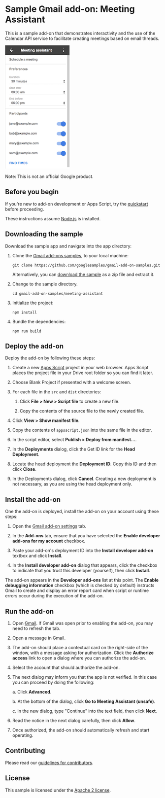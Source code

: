 # Sample Gmail add-on: Meeting Assistant

This is a sample add-on that demonstrates interactivity and the use of the
Calendar API service to facilitate creating meetings based on email threads.

![Screenshot](assets/screenshot_1.png) 

Note: This is not an official Google product.

## Before you begin

If you're new to add-on development or Apps Script, try the [quickstart](quickstart)
before proceeding. 
 
These instructions assume [Node.js](node) is installed.

## Downloading the sample

Download the sample app and navigate into the app directory:

1.  Clone the [Gmail add-ons samples][github-repo], to your local
    machine:

        git clone https://github.com/googlesamples/gmail-add-on-samples.git

    Alternatively, you can [download the sample][github-zip] as a zip file and
    extract it.

2.  Change to the sample directory.

        cd gmail-add-on-samples/meeting-assistant

3.  Initialize the project:

        npm install
        
4.  Bundle the dependencies:

        npm run build
        
## Deploy the add-on

Deploy the add-on by following these steps:

1.  Create a new [Apps Script](apps-script) project in your web browser. Apps Script places the project file in your Drive root folder so you can find it later.

2.  Choose Blank Project if presented with a welcome screen.

3.  For each file in the `src` and `dist` directories:

    1. Click **File > New > Script file** to create a new file.

    2. Copy the contents of the source file to the newly created file.

4.  Click **View > Show manifest file**.

5.  Copy the contents of `appsscript.json` into the same file in the editor.

6.  In the script editor, select **Publish > Deploy from manifest...**.

7.  In the **Deployments** dialog, click the Get ID link for the **Head Deployment**.

8.  Locate the head deployment the **Deployment ID**. Copy this ID and then click **Close**.

9.  In the Deployments dialog, click **Cancel**. Creating a new deployment is not necessary, as you are using the head deployment only.

## Install the add-on

One the add-on is deployed, install the add-on on your account using these steps:

1.  Open the [Gmail add-on settings](gmail-settings) tab.

2.  In the **Add-ons** tab, ensure that you have selected the **Enable developer
    add-ons for my account** checkbox.

3.  Paste your add-on's deployment ID into the **Install developer add-on** textbox
    and click **Install**.

4. In the **Install developer add-on** dialog that appears, click the checkbox to
   indicate that you trust this developer (yourself), then click **Install**.

The add-on appears in the **Developer add-ons** list at this point. The
**Enable debugging information** checkbox (which is checked by default) instructs
Gmail to create and display an error report card when script or runtime errors
occur during the execution of the add-on.

## Run the add-on

1.  Open [Gmail](gmail). If Gmail was open prior to enabling the add-on,
    you may need to refresh the tab.

2.  Open a message in Gmail.

3.  The add-on should place a contextual card on the right-side of the window,
    with a message asking for authorization. Click the **Authorize access** link
    to open a dialog where you can authorize the add-on.

4.  Select the account that should authorize the add-on.

5.  The next dialog may inform you that the app is not verified. In this case you
    can proceed by doing the following:

    a.  Click **Advanced**.

    b. At the bottom of the dialog, click **Go to Meeting Assistant (unsafe)**.

    c. In the new dialog, type "Continue" into the text field, then click **Next**.

6.  Read the notice in the next dialog carefully, then click **Allow**.

7.  Once authorized, the add-on should automatically refresh and start operating.

## Contributing

Please read our [guidelines for contributors][contributing].

## License

This sample is licensed under the [Apache 2 license][license].


<!-- References -->
[quickstart]:https://developers.google.com/gmail/add-ons/guides/quickstart
[node]:https://nodejs.org/en/
[apps-script]: https://script.google.com
[github-repo]: https://github.com/googlesamples/gmail-add-ons-samples
[github-zip]: https://github.com/googlesamples/gmail-add-ons-samples/archive/master.zip
[contributing]: https://github.com/googlesamples/gmail-add-ons-samples/blob/master/CONTRIBUTING
[license]: https://github.com/googlesamples/gmail-add-ons-samples/blob/master/LICENSE
[gmail-setting]: https://mail.google.com/mail/#settings/addons
[gmail]: https://mail.google.com/
